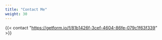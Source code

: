 ```yaml
---
title: "Contact Me"
weight: 30
---
```


{{< contact "https://getform.io/f/81b1426f-3cef-4604-86fe-079c1f63f339" >}}
